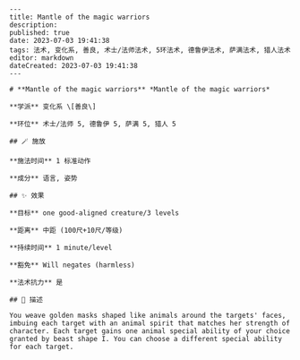 
    ---
    title: Mantle of the magic warriors
    description: 
    published: true
    date: 2023-07-03 19:41:38
    tags: 法术, 变化系, 善良, 术士/法师法术, 5环法术, 德鲁伊法术, 萨满法术, 猎人法术
    editor: markdown
    dateCreated: 2023-07-03 19:41:38
    ---

    # **Mantle of the magic warriors** *Mantle of the magic warriors*

    **学派** 变化系 \[善良\] 

    **环位** 术士/法师 5, 德鲁伊 5, 萨满 5, 猎人 5

    ## 🪄 施放

    **施法时间** 1 标准动作

    **成分** 语言, 姿势

    ## ✨ 效果 

    **目标** one good-aligned creature/3 levels 

    **距离** 中距 (100尺+10尺/等级)  

    **持续时间** 1 minute/level 

    **豁免** Will negates (harmless)

    **法术抗力** 是

    ## 📖 描述

    You weave golden masks shaped like animals around the targets' faces, imbuing each target with an animal spirit that matches her strength of character. Each target gains one animal special ability of your choice granted by beast shape I. You can choose a different special ability for each target.
    